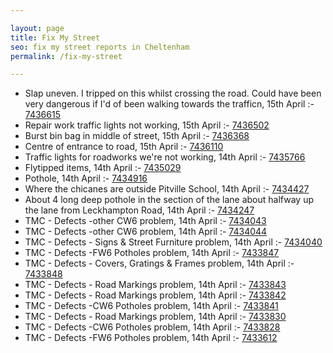 ```yaml
---

layout: page
title: Fix My Street
seo: fix my street reports in Cheltenham
permalink: /fix-my-street

---
```


<!-- fix_marker starts -->

- Slap uneven. I tripped on this whilst crossing the road. Could have been very dangerous if I'd of been walking towards the trafficn, 15th April :- [7436615](https://www.fixmystreet.com/report/7436615)
- Repair work traffic lights not working, 15th April :- [7436502](https://www.fixmystreet.com/report/7436502)
- Burst bin bag in middle of street, 15th April :- [7436368](https://www.fixmystreet.com/report/7436368)
- Centre of entrance to road, 15th April :- [7436110](https://www.fixmystreet.com/report/7436110)
- Traffic lights for roadworks we're not working, 14th April :- [7435766](https://www.fixmystreet.com/report/7435766)
- Flytipped items, 14th April :- [7435029](https://www.fixmystreet.com/report/7435029)
- Pothole, 14th April :- [7434916](https://www.fixmystreet.com/report/7434916)
- Where the chicanes are outside Pitville School, 14th April :- [7434427](https://www.fixmystreet.com/report/7434427)
- About 4 long deep pothole in the section of the lane about halfway up the lane from Leckhampton Road, 14th April :- [7434247](https://www.fixmystreet.com/report/7434247)
- TMC - Defects -other CW6 problem, 14th April :- [7434043](https://www.fixmystreet.com/report/7434043)
- TMC - Defects -other CW6 problem, 14th April :- [7434044](https://www.fixmystreet.com/report/7434044)
- TMC - Defects - Signs & Street Furniture problem, 14th April :- [7434040](https://www.fixmystreet.com/report/7434040)
- TMC - Defects -FW6 Potholes problem, 14th April :- [7433847](https://www.fixmystreet.com/report/7433847)
- TMC - Defects - Covers, Gratings & Frames problem, 14th April :- [7433848](https://www.fixmystreet.com/report/7433848)
- TMC - Defects - Road Markings problem, 14th April :- [7433843](https://www.fixmystreet.com/report/7433843)
- TMC - Defects - Road Markings problem, 14th April :- [7433842](https://www.fixmystreet.com/report/7433842)
- TMC - Defects -CW6 Potholes  problem, 14th April :- [7433841](https://www.fixmystreet.com/report/7433841)
- TMC - Defects - Road Markings problem, 14th April :- [7433830](https://www.fixmystreet.com/report/7433830)
- TMC - Defects -CW6 Potholes  problem, 14th April :- [7433828](https://www.fixmystreet.com/report/7433828)
- TMC - Defects -FW6 Potholes problem, 14th April :- [7433612](https://www.fixmystreet.com/report/7433612)

<!-- fix_marker ends -->